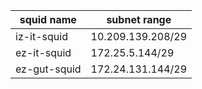 
|squid name | subnet range|
|---|---|
| iz-it-squid  | 10.209.139.208/29 |
| ez-it-squid  | 172.25.5.144/29 |
| ez-gut-squid | 172.24.131.144/29 |
